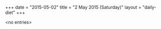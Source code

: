 +++
date = "2015-05-02"
title = "2 May 2015 (Saturday)"
layout = "daily-diet"
+++


\<no entries\>

